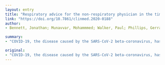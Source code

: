 ```yaml
---
layout: entry
title: "Respiratory advice for the non-respiratory physician in the time of COVID-19"
link: "https://doi.org/10.7861/clinmed.2020-0188"
author:
- Bennett, Jonathan; Munavvar, Mohammmed; Walker, Paul; Phillips, Gerrard

summary:
- "COVID-19, the disease caused by the SARS-CoV-2 beta-coronavirus, has changed clinical practice in a matter of weeks. Here we provide advice for non-respiratory physicians on the ward-based care of patients with this disease. This includes recommendations on hydration, thromboprophylaxis, nutritional support and on the importance of the early detection of deterioration."

original:
- "COVID-19, the disease caused by the SARS-CoV-2 beta-coronavirus, has changed clinical practice in a matter of weeks. Among the physician specialties, respiratory physicians have been at the forefront of the response to this new challenge. Here we provide advice for non-respiratory physicians on the ward-based care of patients with this disease. This includes recommendations on hydration, thromboprophylaxis, nutritional support and on the importance of the early detection of deterioration, setting ceilings of care and use of anticipatory drugs where appropriate. We also discuss oxygen support modalities, proning, safe working practices and a new approach to multi-professional working. We include references to a number of important research studies."
---
```


